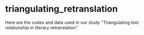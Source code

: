 # triangulating_retranslation
Here are the codes and data used in our study "Triangulating text relationship in literary retranslation".
